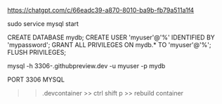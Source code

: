 https://chatgpt.com/c/66eadc39-a870-8010-ba9b-fb79a511a1f4

sudo service mysql start


CREATE DATABASE mydb;
CREATE USER 'myuser'@'%' IDENTIFIED BY 'mypassword';
GRANT ALL PRIVILEGES ON mydb.* TO 'myuser'@'%';
FLUSH PRIVILEGES;


mysql -h 3306-<your-codespace-id>.githubpreview.dev -u myuser -p mydb

PORT 3306 MYSQL



>> .devcontainer >> ctrl shift p >> rebuild container